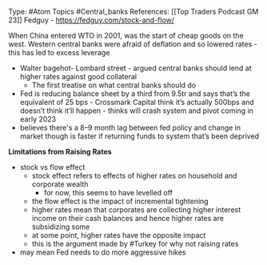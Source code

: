 Type: #Atom
Topics #Central_banks 
References: [[Top Traders Podcast GM 23]]
Fedguy - https://fedguy.com/stock-and-flow/

When China entered WTO in 2001, was the start of cheap goods on the west. Western central banks were afraid of deflation and so lowered rates - this has led to excess leverage 
- Walter bagehot- Lombard street - argued central banks should lend at higher rates against good collateral 
	- The first treatise on what central banks should do
- Fed is reducing balance sheet by a third from 9.5tr and says that’s the equivalent of 25 bps - Crossmark Capital  think it’s actually 500bps and doesn’t think it’ll happen - thinks will crash system and pivot coming in early 2023
- believes there's a 8–9 month lag between fed policy and change in market though is faster if returning funds to system that’s been deprived


**Limitations from Raising Rates**
- stock vs flow effect 
	- stock effect refers to effects of higher rates on household and corporate wealth
		- for now, this seems to have levelled off 
	- the flow effect is the impact of incremental tightening
	- higher rates mean that corporates are collecting higher interest income on their cash balances and hence higher rates are subsidizing some
	- at some point, higher rates have the opposite impact 
	- this is the argument made by #Turkey for why not raising rates
- may mean Fed needs to do more aggressive hikes